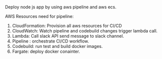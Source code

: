 Deploy node js app by using aws pipeline and aws ecs.  

AWS Resources need for pipeline:
1. CloudFormation: Provision all aws resources for CI/CD
2. CloudWatch: Watch pipeline and codebuild changes trigger lambda call.
3. Lambda: Call slack API send message to slack channel.
4. Pipeline : orchestrate CI/CD workflow.
5. Codebuild: run test and build docker images.
6. Fargate: deploy docker conainter.



